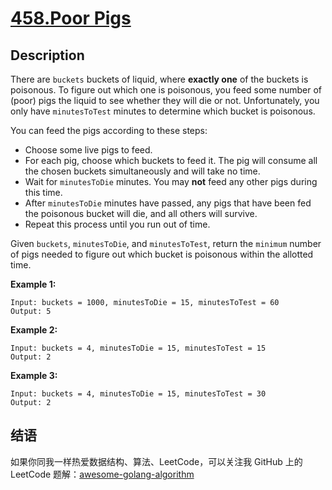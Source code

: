 # [458.Poor Pigs][title]

## Description
There are `buckets` buckets of liquid, where **exactly one** of the buckets is poisonous. To figure out which one is poisonous, you feed some number of (poor) pigs the liquid to see whether they will die or not. Unfortunately, you only have `minutesToTest` minutes to determine which bucket is poisonous.

You can feed the pigs according to these steps:

- Choose some live pigs to feed.
- For each pig, choose which buckets to feed it. The pig will consume all the chosen buckets simultaneously and will take no time.
- Wait for `minutesToDie` minutes. You may **not** feed any other pigs during this time.
- After `minutesToDie` minutes have passed, any pigs that have been fed the poisonous bucket will die, and all others will survive.
- Repeat this process until you run out of time.

Given `buckets`, `minutesToDie`, and `minutesToTest`, return the `minimum` number of pigs needed to figure out which bucket is poisonous within the allotted time.


**Example 1:**

```
Input: buckets = 1000, minutesToDie = 15, minutesToTest = 60
Output: 5
```

**Example 2:**

```
Input: buckets = 4, minutesToDie = 15, minutesToTest = 15
Output: 2
```

**Example 3:**

```
Input: buckets = 4, minutesToDie = 15, minutesToTest = 30
Output: 2
```

## 结语

如果你同我一样热爱数据结构、算法、LeetCode，可以关注我 GitHub 上的 LeetCode 题解：[awesome-golang-algorithm][me]

[title]: https://leetcode.com/problems/poor-pigs/
[me]: https://github.com/kylesliu/awesome-golang-algorithm
